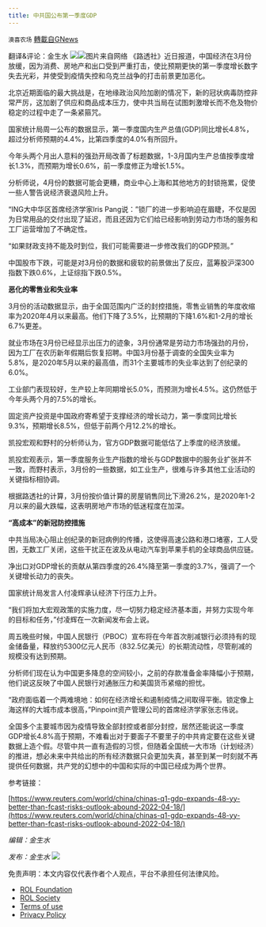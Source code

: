 ```yaml
---
title: 中共国公布第一季度GDP
---
```

`澳喜农场` [轉載自GNews](https://gnews.org/zh-hans/2367541/)

翻译&评论：金生水
![](https://assets.gnews.org/wp-content/uploads/2022/04/image-2608-14.png)![](https://assets.gnews.org/wp-content/uploads/2022/04/1-365.jpg)图片来自网络
《路透社》近日报道，中国经济在3月份放缓，因为消费、房地产和出口受到严重打击，使比预期更快的第一季度增长数字失去光彩，并使受到疫情失控和乌克兰战争的打击前景更加恶化。

北京近期面临的最大挑战是，在地缘政治风险加剧的情况下，新的冠状病毒防控非常严厉，这加剧了供应和商品成本压力，使中共当局在试图刺激增长而不危及物价稳定的过程中走了一条紧箍咒。

国家统计局周一公布的数据显示，第一季度国内生产总值(GDP)同比增长4.8%，超过分析师预期的4.4%，比第四季度的4.0%有所回升。

今年头两个月出人意料的强劲开局改善了标题数据，1-3月国内生产总值按季度增长1.3%，而预期为增长0.6%，前一季度修正为增长1.5%。

分析师说，4月份的数据可能会更糟，商业中心上海和其他地方的封锁拖累，促使一些人警告说经济衰退风险上升。

“ING大中华区首席经济学家Iris Pang说：”锁厂的进一步影响迫在眉睫，不仅是因为日常用品的交付出现了延迟，而且还因为它们给已经影响到劳动力市场的服务和工厂运营增加了不确定性。

“如果财政支持不能及时到位，我们可能需要进一步修改我们的GDP预测。”

中国股市下跌，可能是对3月份的数据和疲软的前景做出了反应，蓝筹股沪深300指数下跌0.6%，上证综指下跌0.5%。

**恶化的零售业和失业率**

3月份的活动数据显示，由于全国范围内广泛的封控措施，零售业销售的年度收缩率为2020年4月以来最高。他们下降了3.5%，比预期的下降1.6%和1-2月的增长6.7%更差。

就业市场在3月份已经显示出压力的迹象，3月份通常是劳动力市场强劲的月份，因为工厂在农历新年假期后恢复招聘。中国3月份基于调查的全国失业率为5.8%，是2020年5月以来的最高值，而31个主要城市的失业率达到了创纪录的6.0%。

工业部门表现较好，生产较上年同期增长5.0%，而预测为增长4.5%。这仍然低于今年头两个月的7.5%的增长。

固定资产投资是中国政府寄希望于支撑经济的增长动力，第一季度同比增长9.3%，预期增长8.5%，但低于前两个月12.2%的增长。

凯投宏观和野村的分析师认为，官方GDP数据可能低估了上季度的经济放缓。

凯投宏观表示，第一季度服务业生产指数的增长与GDP数据中的服务业扩张并不一致，而野村表示，3月份的一些数据，如工业生产，很难与许多其他工业活动的关键指标相协调。

根据路透社的计算，3月份按价值计算的房屋销售同比下滑26.2%，是2020年1-2月以来的最大跌幅，这表明房地产市场的低迷程度在加深。

**“高成本”的新冠防控措施**

中共当局决心阻止创纪录的新冠病例的传播，这使得高速公路和港口堵塞，工人受困，无数工厂关闭，这些干扰正在波及从电动汽车到苹果手机的全球商品供应链。

净出口对GDP增长的贡献从第四季度的26.4%降至第一季度的3.7%，强调了一个关键增长动力的丧失。

国家统计局发言人付凌辉承认经济下行压力上升。

“我们将加大宏观政策的实施力度，尽一切努力稳定经济基本面，并努力实现今年的目标和任务，”付凌辉在一次新闻发布会上说。

周五晚些时候，中国人民银行（PBOC）宣布将在今年首次削减银行必须持有的现金储备量，释放约5300亿元人民币（832.5亿美元）的长期流动性，尽管削减的规模没有达到预期。

分析师们现在认为中国更多降息的空间较小，之前的存款准备金率降幅小于预期，他们说这反映了中国人民银行对通胀压力和美国货币紧缩的担忧。

“政府面临着一个两难境地：如何在经济增长和遏制疫情之间取得平衡。锁定像上海这样的大城市成本很高，”Pinpoint资产管理公司的首席经济学家张志伟说。

全国多个主要城市因为疫情导致全部封控或者部分封控，居然还能说这一季度GDP增长4.8%高于预期，不难看出对于要面子不要里子的中共肯定要在这些关键数据上造个假。尽管中共一直有造假的习惯，但随着全国统一大市场（计划经济）的推进，想必未来中共给出的所有经济数据只会更加失真，甚至到某一时刻就不再提供任何数据，共产党的幻想中的中国和实际的中国已经成为两个世界。

参考链接：

[https://www.reuters.com/world/china/chinas-q1-gdp-expands-48-yy-better-than-fcast-risks-outlook-abound-2022-04-18/](https://www.reuters.com/world/china/chinas-q1-gdp-expands-48-yy-better-than-fcast-risks-outlook-abound-2022-04-18/)

*编辑：金生水*

*发布：金生水*
![](https://assets.gnews.org/wp-content/uploads/2022/04/HA-2.jpg)
 

免责声明：本文内容仅代表作者个人观点，平台不承担任何法律风险。

- [ROL Foundation](https://rolfoundation.org/)
- [ROL Society](https://rolsociety.org/)
- [Terms of use](https://gnews.org/terms-of-use-3/)
- [Privacy Policy](https://gnews.org/privacy-policy/)
